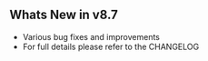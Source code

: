 Whats New in v8.7
--------------------------
- Various bug fixes and improvements
- For full details please refer to the CHANGELOG
